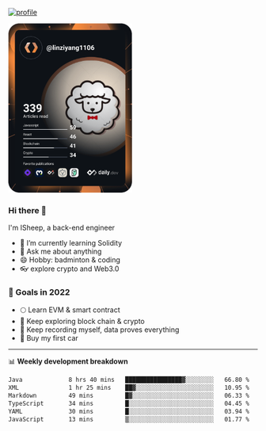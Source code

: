 [![profile](http://img.codelin.xyz/hello-im-isheep.svg)](https://www.calligrapher.ai/)

<a href="https://app.daily.dev/linziyang1106"><img src="/devcard.png" width="250" alt="ISheep's Dev Card"/></a>

### Hi there 🐏

I'm ISheep, a back-end engineer

- 🔭 I’m currently learning Solidity
- 💬 Ask me about anything
- 😄 Hobby: badminton & coding
- 👓 explore crypto and Web3.0

### 🚀 Goals in 2022
+ 🌕 Learn EVM & smart contract
+ 🤔 Keep exploring block chain & crypto
+ 🐏 Keep recording myself, data proves everything
+ 🚗 Buy my first car

-------

📊 **Weekly development breakdown**
<!--START_SECTION:waka-->

```text
Java             8 hrs 40 mins   ████████████████▓░░░░░░░░   66.80 %
XML              1 hr 25 mins    ██▓░░░░░░░░░░░░░░░░░░░░░░   10.95 %
Markdown         49 mins         █▓░░░░░░░░░░░░░░░░░░░░░░░   06.33 %
TypeScript       34 mins         █░░░░░░░░░░░░░░░░░░░░░░░░   04.45 %
YAML             30 mins         █░░░░░░░░░░░░░░░░░░░░░░░░   03.94 %
JavaScript       13 mins         ▒░░░░░░░░░░░░░░░░░░░░░░░░   01.77 %
```

<!--END_SECTION:waka-->
